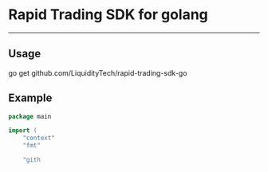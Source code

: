 # Rapid Trading SDK for golang

---

## Usage

go get github.com/LiquidityTech/rapid-trading-sdk-go

## Example

```go
package main

import (
	"context"
	"fmt"

	"gith